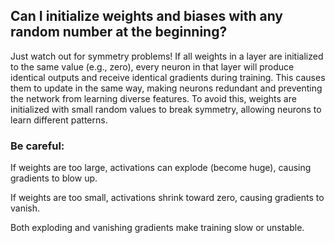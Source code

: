 ## Can I initialize weights and biases with any random number at the beginning?

Just watch out for symmetry problems! If all weights in a layer are initialized to the same value (e.g., zero), every neuron in that layer will produce identical outputs and receive identical gradients during training. This causes them to update in the same way, making neurons redundant and preventing the network from learning diverse features. To avoid this, weights are initialized with small random values to break symmetry, allowing neurons to learn different patterns.

### Be careful:

If weights are too large, activations can explode (become huge), causing gradients to blow up.

If weights are too small, activations shrink toward zero, causing gradients to vanish.

Both exploding and vanishing gradients make training slow or unstable.

